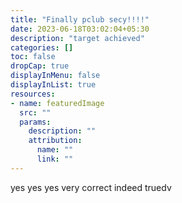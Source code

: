 ```yaml
---
title: "Finally pclub secy!!!!"
date: 2023-06-18T03:02:04+05:30
description: "target achieved"
categories: []
toc: false
dropCap: true
displayInMenu: false
displayInList: true
resources:
- name: featuredImage
  src: ""
  params:
    description: ""
    attribution:
      name: ""
      link: ""
---
```

yes yes yes very correct indeed truedv